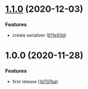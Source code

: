 # [1.1.0](https://github.com/goma-recorder/PlayableMidi/compare/v1.0.0...v1.1.0) (2020-12-03)


### Features

* create serializer ([611e93d](https://github.com/goma-recorder/PlayableMidi/commit/611e93d4e5c2d13b5148566ccbd330db318f2cfa))

# 1.0.0 (2020-11-28)


### Features

* first release ([1d707ba](https://github.com/goma-recorder/PlayableMidi/commit/1d707baa0ceba7802e5f11c1b250bafa857d6284))
